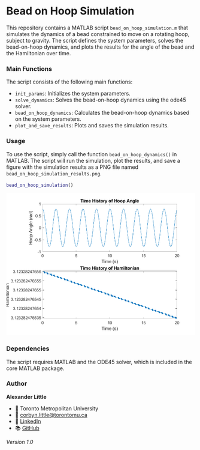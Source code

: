 # Bead on Hoop Simulation

This repository contains a MATLAB script `bead_on_hoop_simulation.m` that simulates the dynamics of a bead constrained to move on a rotating hoop, subject to gravity. The script defines the system parameters, solves the bead-on-hoop dynamics, and plots the results for the angle of the bead and the Hamiltonian over time.

### Main Functions

The script consists of the following main functions:

- `init_params`: Initializes the system parameters.
- `solve_dynamics`: Solves the bead-on-hoop dynamics using the ode45 solver.
- `bead_on_hoop_dynamics`: Calculates the bead-on-hoop dynamics based on the system parameters.
- `plot_and_save_results`: Plots and saves the simulation results.

### Usage

To use the script, simply call the function `bead_on_hoop_dynamics()` in MATLAB. The script will run the simulation, plot the results, and save a figure with the simulation results as a PNG file named `bead_on_hoop_simulation_results.png`.

```matlab
bead_on_hoop_simulation()
```

![Simulation Results](bead_on_hoop_simulation_results.png)

### Dependencies

The script requires MATLAB and the ODE45 solver, which is included in the core MATLAB package.

### Author

**Alexander Little**

- 🏫 Toronto Metropolitan University
- 📧 corbyn.little@torontomu.ca
- 💼 [LinkedIn](https://www.linkedin.com/in/aclittle/)
- 📚 [GitHub](https://github.com/space-ranger-99)

*Version 1.0*
